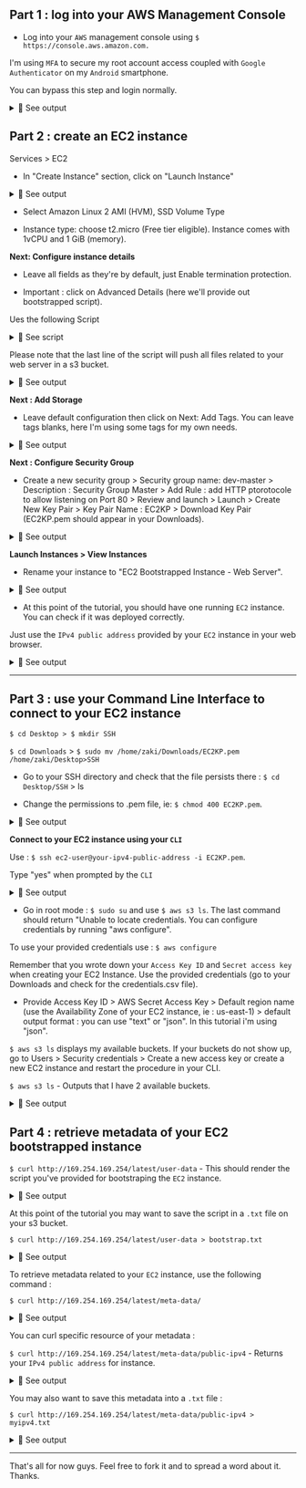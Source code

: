 ## Part 1 : log into your AWS Management Console

- Log into your `AWS` management console using `$ https://console.aws.amazon.com.`<br>

I'm using `MFA` to secure my root account access coupled with `Google Authenticator` on my `Android` smartphone.<br>

You can bypass this step and login normally.<br>

<details>
<summary>🔴 See output</summary>
<p>  

[![isaac-arnault-AWS-1.jpg](https://i.postimg.cc/L5F2KQwp/isaac-arnault-AWS-1.jpg)](https://postimg.cc/nj26q2nR)

</p>
</details>

## Part 2 : create an EC2 instance

Services > EC2<br>

- In "Create Instance" section, click on "Launch Instance"<br>

<details>
<summary>🔴 See output</summary>
<p>  
  
[![isaac-arnault-AWS2.png](https://i.postimg.cc/nVSG28yg/isaac-arnault-AWS2.png)](https://postimg.cc/6TRZ6P5f)

</p>
</details>

- Select Amazon Linux 2 AMI (HVM), SSD Volume Type<br>

- Instance type: choose t2.micro (Free tier eligible). Instance comes with 1vCPU and 1 GiB (memory).<br>

<b>Next: Configure instance details</b><br>

- Leave all fields as they're by default, just Enable termination protection.<br>

- Important : click on Advanced Details (here we'll provide out bootstrapped script).<br>

Ues the following Script<br>

<details>
<summary>🔵 See script</summary>
<p>  
  
#!/bin/bash<br>
yum update -y<br>
yum install httpd -y<br>
service httpd start<br>
chkconfig httpd on<br>
cd /var/www/html<br>
echo "<html><h1>This is a web server from an EC2 bootstraped instance!</h1></html>" > index.html<br>
aws s3 mb s3://yourbucketname<br>
aws s3 cp index.html s3://yourbucketname

</p>
</details>

Please note that the last line of the script will push all files related to your web server in a s3 bucket.<br>
<details>
<summary>🔴 See output</summary>
<p>  
  
[![Isaac-Arnault-AWS-31.png](https://i.postimg.cc/CdyyPF8k/Isaac-Arnault-AWS-31.png)](https://postimg.cc/Cn46dpmx)

</p>
</details>

<b>Next : Add Storage</b><br>

- Leave default configuration then click on Next: Add Tags. You can leave tags blanks, here I'm using some tags for my own needs.<br>

<details>
<summary>🔴 See output</summary>
<p>  
  
[![isaac-arnault-AWS4.png](https://i.postimg.cc/TY8qFjPJ/isaac-arnault-AWS4.png)](https://postimg.cc/8sH6r6M7)
 
</p>
</details>

<b>Next : Configure Security Group</b><br>

- Create a new security group > Security group name: dev-master > Description : Security Group Master > Add Rule : add HTTP ptorotocole to allow listening on Port 80 > Review and launch > Launch > Create New Key Pair > Key Pair Name : EC2KP > Download Key Pair (EC2KP.pem should appear in your Downloads).

<details>
<summary>🔴 See output</summary>
<p>  
  
[![isaac-arnault-AWS-21.png](https://i.postimg.cc/XYWd37JH/isaac-arnault-AWS-21.png)](https://postimg.cc/PP6PQH1Y)

</p>
</details>

<b>Launch Instances > View Instances</b><br>

- Rename your instance to "EC2 Bootstrapped Instance - Web Server".<br>

<details>
<summary>🔴 See output</summary>
<p>  
  
[![Isaac-Arnault-AWS-30.png](https://i.postimg.cc/YCGkzsm1/Isaac-Arnault-AWS-30.png)](https://postimg.cc/G4CZczK2)

</p>
</details>

- At this point of the tutorial, you should have one running `EC2` instance. You can check if it was deployed correctly.<br>

Just use the `IPv4 public address` provided by your `EC2` instance in your web browser.<br>

<details>
<summary>🔴 See output</summary>
<p>  
  
[![isaac-arnault-AWS-36.png](https://i.postimg.cc/3JpKLykb/isaac-arnault-AWS-36.png)](https://postimg.cc/vcYFTZLW)

</p>
</details>

<hr>

## Part 3 : use your Command Line Interface to connect to your EC2 instance

`$ cd Desktop > $ mkdir SSH`<br>

`$ cd Downloads` > `$ sudo mv /home/zaki/Downloads/EC2KP.pem /home/zaki/Desktop>SSH`<br>

- Go to your SSH directory and check that the file persists there : `$ cd Desktop/SSH` > ls<br>

- Change the permissions to .pem file, ie: `$ chmod 400 EC2KP.pem`.<br>

<details>
<summary>🔴 See output</summary>
<p>  
  
[![isaac-arnault-AWS-23.png](https://i.postimg.cc/4xbCDphh/isaac-arnault-AWS-23.png)](https://postimg.cc/zyBPWb7J)

</p>
</details>

<b>Connect to your EC2 instance using your `CLI`</b><br>

Use : `$ ssh ec2-user@your-ipv4-public-address -i EC2KP.pem`.<br>

Type "yes" when prompted by the `CLI`<br>

<details>
<summary>🔴 See output</summary>
<p>  
  
[![isaac-arnault-AWS-24.png](https://i.postimg.cc/jj5X0d3V/isaac-arnault-AWS-24.png)](https://postimg.cc/qNPn20dQ)

</p>
</details>

- Go in root mode : `$ sudo su` and use `$ aws s3 ls`. The last command should return "Unable to locate credentials. You can configure credentials by running "aws configure".<br>

To use your provided credentials use : `$ aws configure` <br>

Remember that you wrote down your `Access Key ID` and `Secret access key` when creating your EC2 Instance. Use the provided credentials (go to your Downloads and check for the credentials.csv file).<br>

- Provide Access Key ID > AWS Secret Access Key > Default region name (use the Availability Zone of your EC2 instance, ie : us-east-1) > default output format : you can use "text" or "json". In this tutorial i'm using "json".<br>

`$ aws s3 ls` displays my available buckets. If your buckets do not show up, go to Users > Security credentials > Create a new access key or create a new EC2 instance and restart the procedure in your CLI.<br>

`$ aws s3 ls` - Outputs that I have 2 available buckets.<br>

<details>
<summary>🔴 See output</summary>
<p>  
  
[![isaac-arnault-AWS-34.png](https://i.postimg.cc/5tQ1FZqF/isaac-arnault-AWS-34.png)](https://postimg.cc/TyxBzNsR)

</p>
</details>

## Part 4 : retrieve metadata of your EC2 bootstrapped instance

`$ curl http://169.254.169.254/latest/user-data` - This should render the script you've provided for bootstraping the `EC2` instance.<br>

<details>
<summary>🔴 See output</summary>
<p>  
  
[![isaac-arnault-AWS-33.png](https://i.postimg.cc/MpTzzcn5/isaac-arnault-AWS-33.png)](https://postimg.cc/WhQBn16q)

</p>
</details>

At this point of the tutorial you may want to save the script in a `.txt` file on your s3 bucket.<br>

`$ curl http://169.254.169.254/latest/user-data > bootstrap.txt`<br>

<details>
<summary>🔴 See output</summary>
<p>    

[![isaac-arnault-AWS-35.png](https://i.postimg.cc/k4N0Q9VD/isaac-arnault-AWS-35.png)](https://postimg.cc/Hcxvmq9C)

</p>
</details>

To retrieve metadata related to your `EC2` instance, use the following command :

`$ curl http://169.254.169.254/latest/meta-data/`<br>

<details>
<summary>🔴 See output</summary>
<p>    

[![isaac-arnault-AWS-36.png](https://i.postimg.cc/3JztxVRq/isaac-arnault-AWS-36.png)](https://postimg.cc/3dCXLL2j)

</p>
</details>

You can curl specific resource of your metadata :<br>

`$ curl http://169.254.169.254/latest/meta-data/public-ipv4` - Returns your `IPv4 public address` for instance.

<details>
<summary>🔴 See output</summary>
<p>    

[![isaac-arnault-AWS-36.png](https://i.postimg.cc/3JztxVRq/isaac-arnault-AWS-36.png)](https://postimg.cc/3dCXLL2j)

</p>
</details>

You may also want to save this metadata into a `.txt` file :<br>

`$ curl http://169.254.169.254/latest/meta-data/public-ipv4 > myipv4.txt`<br>

<details>
<summary>🔴 See output</summary>
<p>    

[![isaac-arnault-AWS-37.png](https://i.postimg.cc/25GdhKkr/isaac-arnault-AWS-37.png)](https://postimg.cc/3yyDH90c)

</p>
</details>

<hr>

That's all for now guys. Feel free to fork it and to spread a word about it. Thanks.
